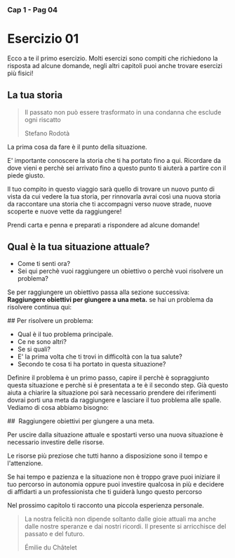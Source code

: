 ### Cap 1 - Pag 04

# Esercizio 01

Ecco a te il primo esercizio. Molti esercizi sono compiti che richiedono la risposta ad alcune domande, negli altri capitoli puoi anche trovare esercizi più fisici!

## La tua storia

> Il passato non può essere trasformato in una condanna che esclude ogni riscatto
>
> Stefano Rodotà

La prima cosa da fare è il punto della situazione.

E' importante conoscere la storia che ti ha portato fino a qui.
Ricordare da dove vieni e perchè sei arrivato fino a questo punto ti aiuterà a partire con il piede giusto.

Il tuo compito in questo viaggio sarà quello di trovare un nuovo punto di vista da cui vedere la tua storia, per rinnovarla avrai così una nuova storia da raccontare una storia che ti accompagni verso nuove strade, nuove scoperte e nuove vette da raggiungere!

Prendi carta e penna e preparati a rispondere ad alcune domande!

## Qual è la tua situazione attuale?

- Come ti senti ora?
- Sei qui perchè vuoi raggiungere un obiettivo o perchè vuoi risolvere un problema?

Se per raggiungere un obiettivo passa alla sezione successiva: **Raggiungere obiettivi per giungere a una meta.** se hai un problema da risolvere continua qui:

## Per risolvere un problema:

- Qual è il tuo problema principale.
- Ce ne sono altri?
- Se si quali?
- E' la prima volta che ti trovi in difficoltà con la tua salute?
- Secondo te cosa ti ha portato in questa situazione?

Definire il problema è un primo passo, capire il perchè è sopraggiunto questa situazione e perchè si è presentata a te è il secondo step. Già questo aiuta a chiarire la situazione poi sarà necessario prendere dei riferimenti dovrai porti una meta da raggiungere e lasciare il tuo problema alle spalle. Vediamo di cosa abbiamo bisogno:

##  Raggiungere obiettivi per giungere a una meta. 

Per uscire dalla situazione attuale e spostarti verso una nuova situazione è necessario investire delle risorse.

Le risorse più preziose che tutti hanno a disposizione sono il tempo e l'attenzione.

Se hai tempo e pazienza e la situazione non è troppo grave puoi iniziare il tuo percorso in autonomia oppure puoi investire qualcosa in più e decidere di affidarti a un professionista che ti guiderà lungo questo percorso

Nel prossimo capitolo ti racconto una piccola esperienza personale.

> La nostra felicità non dipende soltanto dalle gioie attuali ma anche dalle nostre speranze e dai nostri ricordi. Il presente si arricchisce del passato e del futuro.
>
> Émilie du Châtelet

<!--stackedit_data:
eyJoaXN0b3J5IjpbNzA5NjY5OTg3XX0=
-->
